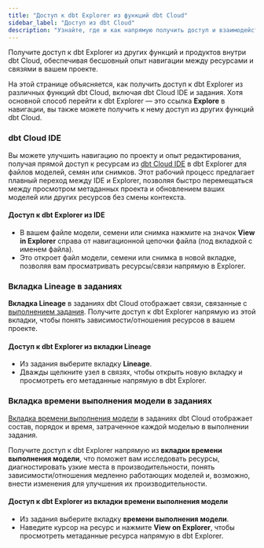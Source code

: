 ```yaml
---
title: "Доступ к dbt Explorer из функций dbt Cloud"
sidebar_label: "Доступ из dbt Cloud"
description: "Узнайте, где и как напрямую получить доступ и взаимодействовать с dbt Explorer из функций и продуктов dbt Cloud."
---
```


Получите доступ к dbt Explorer из других функций и продуктов внутри dbt Cloud, обеспечивая бесшовный опыт навигации между ресурсами и связями в вашем проекте.

На этой странице объясняется, как получить доступ к dbt Explorer из различных функций dbt Cloud, включая dbt Cloud IDE и задания. Хотя основной способ перейти к dbt Explorer — это ссылка **Explore** в навигации, вы также можете получить к нему доступ из других функций dbt Cloud.

### dbt Cloud IDE
Вы можете улучшить навигацию по проекту и опыт редактирования, получая прямой доступ к ресурсам из [dbt Cloud IDE](/docs/cloud/dbt-cloud-ide/develop-in-the-cloud) в dbt Explorer для файлов моделей, семян или снимков. Этот рабочий процесс предлагает плавный переход между IDE и Explorer, позволяя быстро перемещаться между просмотром метаданных проекта и обновлением ваших моделей или других ресурсов без смены контекста.

#### Доступ к dbt Explorer из IDE
- В вашем файле модели, семени или снимка нажмите на значок **View in Explorer** справа от навигационной цепочки файла (под вкладкой с именем файла).
- Это откроет файл модели, семени или снимка в новой вкладке, позволяя вам просматривать ресурсы/связи напрямую в Explorer.

<Lightbox src="/img/docs/collaborate/dbt-explorer/explorer-from-ide.jpg" title="Доступ к dbt Explorer из IDE, нажав на значок 'View in Explorer' рядом с навигационной цепочкой файла." />

### Вкладка Lineage в заданиях
**Вкладка Lineage** в заданиях dbt Cloud отображает связи, связанные с [выполнением задания](/docs/deploy/jobs). Получите доступ к dbt Explorer напрямую из этой вкладки, чтобы понять зависимости/отношения ресурсов в вашем проекте.

#### Доступ к dbt Explorer из вкладки Lineage
- Из задания выберите вкладку **Lineage**.
- Дважды щелкните узел в связях, чтобы открыть новую вкладку и просмотреть его метаданные напрямую в dbt Explorer.

<Lightbox src="/img/docs/collaborate/dbt-explorer/explorer-from-lineage.gif" title="Доступ к dbt Explorer из вкладки Lineage, дважды щелкнув на узле связей." />

### Вкладка времени выполнения модели в заданиях <Lifecycle status="enterprise,team"/>
[Вкладка времени выполнения модели](/docs/deploy/run-visibility#model-timing) в заданиях dbt Cloud отображает состав, порядок и время, затраченное каждой моделью в выполнении задания.

Получите доступ к dbt Explorer напрямую из **вкладки времени выполнения модели**, что поможет вам исследовать ресурсы, диагностировать узкие места в производительности, понять зависимости/отношения медленно работающих моделей и, возможно, внести изменения для улучшения их производительности.

#### Доступ к dbt Explorer из вкладки времени выполнения модели
- Из задания выберите вкладку **времени выполнения модели**.
- Наведите курсор на ресурс и нажмите **View on Explorer**, чтобы просмотреть метаданные ресурса напрямую в dbt Explorer.

<Lightbox src="/img/docs/collaborate/dbt-explorer/explorer-from-model-timing.jpg" title="Доступ к dbt Explorer из вкладки времени выполнения модели, наведя курсор на ресурс и нажав 'View in Explorer'." />